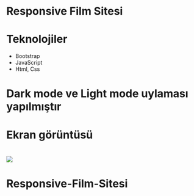 # Responsive Film Sitesi

# Teknolojiler

- Bootstrap
- JavaScript
- Html, Css

# Dark mode ve Light mode uylaması yapılmıştır

# Ekran görüntüsü

# ![](bes.gif)
# Responsive-Film-Sitesi
